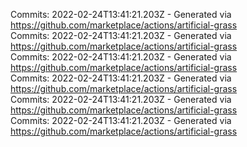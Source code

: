 Commits: 2022-02-24T13:41:21.203Z - Generated via https://github.com/marketplace/actions/artificial-grass
<br>
Commits: 2022-02-24T13:41:21.203Z - Generated via https://github.com/marketplace/actions/artificial-grass
<br>
Commits: 2022-02-24T13:41:21.203Z - Generated via https://github.com/marketplace/actions/artificial-grass
<br>
Commits: 2022-02-24T13:41:21.203Z - Generated via https://github.com/marketplace/actions/artificial-grass
<br>
Commits: 2022-02-24T13:41:21.203Z - Generated via https://github.com/marketplace/actions/artificial-grass
<br>
Commits: 2022-02-24T13:41:21.203Z - Generated via https://github.com/marketplace/actions/artificial-grass
<br>
